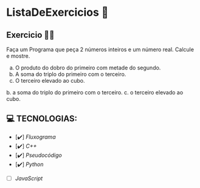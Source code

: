 # ListaDeExercicios 🚀

## Exercicio 👨‍💻

Faça um Programa que peça 2 números inteiros e um número real. Calcule e mostre.

<ol type="a">
<li>O produto do dobro do primeiro com metade do segundo.</li>
<li> A soma do triplo do primeiro com o terceiro.</li>
<li>O terceiro elevado ao cubo. </li>
</ol>
b. a soma do triplo do primeiro com o terceiro.
c. o terceiro elevado ao cubo.

## 💻 TECNOLOGIAS:

- [✔️] _Fluxograma_
- [✔️] _C++_
- [✔️] _Pseudocódigo_
- [✔️] _Python_
- [ ] _JavaScript_


